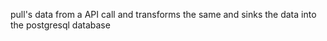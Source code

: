 pull's data from a API call and transforms the same and sinks the data into the postgresql database

